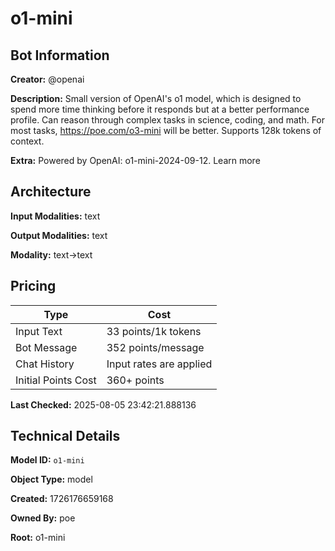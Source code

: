 # o1-mini

## Bot Information

**Creator:** @openai

**Description:** Small version of OpenAI's o1 model, which is designed to spend more time thinking before it responds but at a better performance profile. Can reason through complex tasks in science, coding, and math. For most tasks, https://poe.com/o3-mini will be better. Supports 128k tokens of context.

**Extra:** Powered by OpenAI: o1-mini-2024-09-12. Learn more


## Architecture

**Input Modalities:** text

**Output Modalities:** text

**Modality:** text->text


## Pricing

| Type | Cost |
|------|------|
| Input Text | 33 points/1k tokens |
| Bot Message | 352 points/message |
| Chat History | Input rates are applied |
| Initial Points Cost | 360+ points |

**Last Checked:** 2025-08-05 23:42:21.888136


## Technical Details

**Model ID:** `o1-mini`

**Object Type:** model

**Created:** 1726176659168

**Owned By:** poe

**Root:** o1-mini
